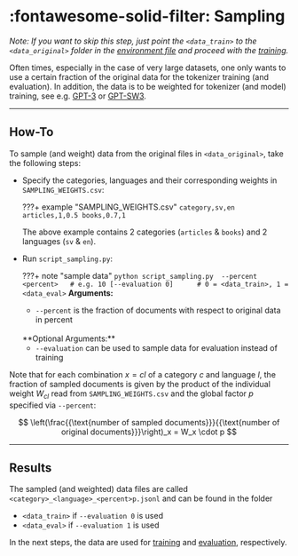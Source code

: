 # :fontawesome-solid-filter: Sampling

*Note: If you want to skip this step, just point the
`<data_train>` to the `<data_original>` folder
in the [environment file](preparation.md#environment) and proceed with the [training](training.md).*

Often times, especially in the case of very large datasets,
one only wants to use a certain fraction of the original data for the tokenizer training (and evaluation).
In addition, the data is to be weighted for tokenizer (and model) training, see
e.g. [GPT-3](https://arxiv.org/abs/2005.14165) or [GPT-SW3](https://arxiv.org/abs/2305.12987).

---
## How-To

To sample (and weight) data from the original files in `<data_original>`, take the following steps:

- Specify the categories, languages and their corresponding weights in `SAMPLING_WEIGHTS.csv`:

    ???+ example "SAMPLING_WEIGHTS.csv"
        ```
        category,sv,en
        articles,1,0.5
        books,0.7,1
        ```

    The above example contains 2 categories (`articles` & `books`) and 2 languages (`sv` & `en`).
  
- Run `script_sampling.py`:

    ???+ note "sample data"
        ```
        python script_sampling.py 
            --percent <percent>   # e.g. 10
            [--evaluation 0]      # 0 = <data_train>, 1 = <data_eval>
        ```
    **Arguments:**

    - `--percent` is the fraction of documents with respect to original data in percent

    <br>
    **Optional Arguments:**

    - `--evaluation` can be used to sample data for evaluation instead of training

Note that for each combination $x = cl$ of a category $c$ and language $l$, the fraction of sampled documents is given by the product of the
individual weight $W_{cl}$ read from `SAMPLING_WEIGHTS.csv` and the global factor $p$ specified via `--percent`:

$$
\left(\frac{{\text{number of sampled documents}}}{{\text{number of original documents}}}\right)_x = W_x \cdot p 
$$

---
## Results

The sampled (and weighted) data files are called `<category>_<language>_<percent>p.jsonl` and can be found in the folder

- `<data_train>` if `--evaluation 0` is used
- `<data_eval>` if `--evaluation 1` is used

In the next steps, the data are used for [training](training.md) and [evaluation](evaluation.md), respectively.

